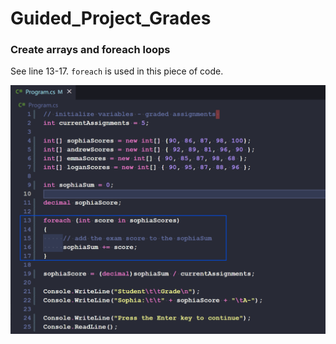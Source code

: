 # Guided_Project_Grades


### Create arrays and foreach loops

See line 13-17. `foreach` is used in this piece of code. 

![alt text](image-1.png)